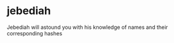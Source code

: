 jebediah
========

Jebediah will astound you with his knowledge of names and their corresponding hashes
